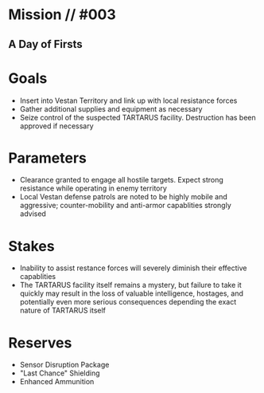 # Mission // #003
## A Day of Firsts

# Goals
- Insert into Vestan Territory and link up with local resistance forces
- Gather additional supplies and equipment as necessary
- Seize control of the suspected TARTARUS facility. Destruction has been approved if necessary

# Parameters
- Clearance granted to engage all hostile targets. Expect strong resistance while operating in enemy territory
- Local Vestan defense patrols are noted to be highly mobile and aggressive; counter-mobility and anti-armor capablities strongly advised

# Stakes
- Inability to assist restance forces will severely diminish their effective capablities
- The TARTARUS facility itself remains a mystery, but failure to take it quickly may result in the loss of valuable intelligence, hostages, and potentially even more serious consequences depending the exact nature of TARTARUS itself

# Reserves
- Sensor Disruption Package
- "Last Chance" Shielding
- Enhanced Ammunition

